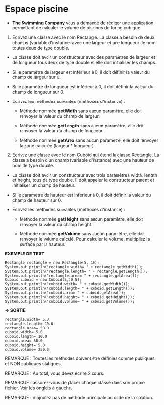 # Espace piscine

+ **The Swimming Company** vous a demandé de rédiger une application permettant de calculer le volume de piscines de forme cubique.



1. Écrivez une classe avec le nom Rectangle. La classe a besoin de deux champs (variable d'instance) avec une largeur et une longueur de nom toutes deux de type double.

+ La classe doit avoir un constructeur avec des paramètres de largeur et de longueur tous deux de type double et elle doit initialiser les champs.

+ Si le paramètre de largeur est inférieur à 0, il doit définir la valeur du champ de largeur sur 0.

+ Si le paramètre de longueur est inférieur à 0, il doit définir la valeur du champ de longueur sur 0.

+ Écrivez les méthodes suivantes (méthodes d'instance) :

    + Méthode nommée **getWidth** sans aucun paramètre, elle doit renvoyer la valeur du champ de largeur.

    + Méthode nommée **getLength** sans aucun paramètre, elle doit renvoyer la valeur du champ de longueur.

    + Méthode nommée **getArea** sans aucun paramètre, elle doit renvoyer la zone calculée (largeur * longueur).



2. Écrivez une classe avec le nom Cuboid qui étend la classe Rectangle. La classe a besoin d'un champ (variable d'instance) avec une hauteur de nom de type double.

+ La classe doit avoir un constructeur avec trois paramètres width, length et height, tous de type double. Il doit appeler le constructeur parent et initialiser un champ de hauteur.

+ Si le paramètre de hauteur est inférieur à 0, il doit définir la valeur du champ de hauteur sur 0.

+ Écrivez les méthodes suivantes (méthodes d'instance) :

  + Méthode nommée **getHeight** sans aucun paramètre, elle doit renvoyer la valeur du champ height.

  + Méthode nommée **getVolume** sans aucun paramètre, elle doit renvoyer le volume calculé. Pour calculer le volume, multipliez la surface par la hauteur.



**EXEMPLE DE TEST**



```
Rectangle rectangle = new Rectangle(5, 10);
System.out.println("rectangle.width= " + rectangle.getWidth());
System.out.println("rectangle.length= " + rectangle.getLength());
System.out.println("rectangle.area= " + rectangle.getArea());
Cuboid cuboid = new Cuboid(5,10,5);
System.out.println("cuboid.width= " + cuboid.getWidth());
System.out.println("cuboid.length= " + cuboid.getLength());
System.out.println("cuboid.area= " + cuboid.getArea());
System.out.println("cuboid.height= " + cuboid.getHeight());
System.out.println("cuboid.volume= " + cuboid.getVolume());
```

**→ SORTIE**

```
rectangle.width= 5.0
rectangle.length= 10.0
rectangle.area= 50.0
cuboid.width= 5.0
cuboid.length= 10.0
cuboid.area= 50.0
cuboid.height= 5.0
cuboid.volume= 250.0
```

REMARQUE : Toutes les méthodes doivent être définies comme publiques et NON publiques statiques.

REMARQUE : Au total, vous devez écrire 2 cours.

REMARQUE : assurez-vous de placer chaque classe dans son propre fichier. Voir les onglets à gauche.

REMARQUE : n'ajoutez pas de méthode principale au code de la solution.